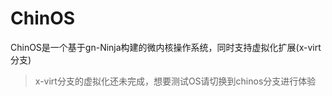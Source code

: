 # ChinOS
ChinOS是一个基于gn-Ninja构建的微内核操作系统，同时支持虚拟化扩展(x-virt分支)

> x-virt分支的虚拟化还未完成，想要测试OS请切换到chinos分支进行体验

